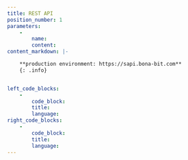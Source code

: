 ```yaml
---
title: REST API
position_number: 1
parameters:
    -
        name:
        content:
content_markdown: |-

    **production environment: https://sapi.bona-bit.com**
    {: .info}


left_code_blocks:
    -
        code_block:
        title:
        language:
right_code_blocks:
    -
        code_block:
        title:
        language:
---
```

